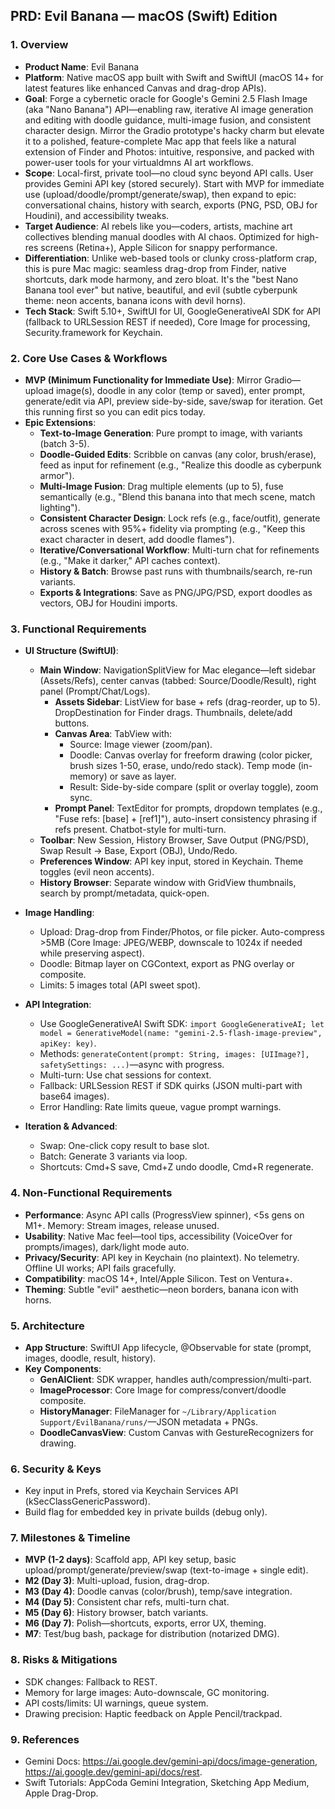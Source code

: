 ## PRD: Evil Banana — macOS (Swift) Edition

### 1. Overview
- **Product Name**: Evil Banana
- **Platform**: Native macOS app built with Swift and SwiftUI (macOS 14+ for latest features like enhanced Canvas and drag-drop APIs).
- **Goal**: Forge a cybernetic oracle for Google's Gemini 2.5 Flash Image (aka "Nano Banana") API—enabling raw, iterative AI image generation and editing with doodle guidance, multi-image fusion, and consistent character design. Mirror the Gradio prototype's hacky charm but elevate it to a polished, feature-complete Mac app that feels like a natural extension of Finder and Photos: intuitive, responsive, and packed with power-user tools for your virtualdmns AI art workflows.
- **Scope**: Local-first, private tool—no cloud sync beyond API calls. User provides Gemini API key (stored securely). Start with MVP for immediate use (upload/doodle/prompt/generate/swap), then expand to epic: conversational chains, history with search, exports (PNG, PSD, OBJ for Houdini), and accessibility tweaks.
- **Target Audience**: AI rebels like you—coders, artists, machine art collectives blending manual doodles with AI chaos. Optimized for high-res screens (Retina+), Apple Silicon for snappy performance.
- **Differentiation**: Unlike web-based tools or clunky cross-platform crap, this is pure Mac magic: seamless drag-drop from Finder, native shortcuts, dark mode harmony, and zero bloat. It's the "best Nano Banana tool ever" but native, beautiful, and evil (subtle cyberpunk theme: neon accents, banana icons with devil horns).
- **Tech Stack**: Swift 5.10+, SwiftUI for UI, GoogleGenerativeAI SDK for API (fallback to URLSession REST if needed), Core Image for processing, Security.framework for Keychain.

### 2. Core Use Cases & Workflows
- **MVP (Minimum Functionality for Immediate Use)**: Mirror Gradio—upload image(s), doodle in any color (temp or saved), enter prompt, generate/edit via API, preview side-by-side, save/swap for iteration. Get this running first so you can edit pics today.
- **Epic Extensions**:
  - **Text-to-Image Generation**: Pure prompt to image, with variants (batch 3-5).
  - **Doodle-Guided Edits**: Scribble on canvas (any color, brush/erase), feed as input for refinement (e.g., "Realize this doodle as cyberpunk armor").
  - **Multi-Image Fusion**: Drag multiple elements (up to 5), fuse semantically (e.g., "Blend this banana into that mech scene, match lighting").
  - **Consistent Character Design**: Lock refs (e.g., face/outfit), generate across scenes with 95%+ fidelity via prompting (e.g., "Keep this exact character in desert, add doodle flames").
  - **Iterative/Conversational Workflow**: Multi-turn chat for refinements (e.g., "Make it darker," API caches context).
  - **History & Batch**: Browse past runs with thumbnails/search, re-run variants.
  - **Exports & Integrations**: Save as PNG/JPG/PSD, export doodles as vectors, OBJ for Houdini imports.

### 3. Functional Requirements
- **UI Structure (SwiftUI)**:
  - **Main Window**: NavigationSplitView for Mac elegance—left sidebar (Assets/Refs), center canvas (tabbed: Source/Doodle/Result), right panel (Prompt/Chat/Logs).
    - **Assets Sidebar**: ListView for base + refs (drag-reorder, up to 5). DropDestination for Finder drags. Thumbnails, delete/add buttons.
    - **Canvas Area**: TabView with:
      - Source: Image viewer (zoom/pan).
      - Doodle: Canvas overlay for freeform drawing (color picker, brush sizes 1-50, erase, undo/redo stack). Temp mode (in-memory) or save as layer.
      - Result: Side-by-side compare (split or overlay toggle), zoom sync.
    - **Prompt Panel**: TextEditor for prompts, dropdown templates (e.g., "Fuse refs: [base] + [ref1]"), auto-insert consistency phrasing if refs present. Chatbot-style for multi-turn.
  - **Toolbar**: New Session, History Browser, Save Output (PNG/PSD), Swap Result → Base, Export (OBJ), Undo/Redo.
  - **Preferences Window**: API key input, stored in Keychain. Theme toggles (evil neon accents).
  - **History Browser**: Separate window with GridView thumbnails, search by prompt/metadata, quick-open.

- **Image Handling**:
  - Upload: Drag-drop from Finder/Photos, or file picker. Auto-compress >5MB (Core Image: JPEG/WEBP, downscale to 1024x if needed while preserving aspect).
  - Doodle: Bitmap layer on CGContext, export as PNG overlay or composite.
  - Limits: 5 images total (API sweet spot).

- **API Integration**:
  - Use GoogleGenerativeAI Swift SDK: `import GoogleGenerativeAI; let model = GenerativeModel(name: "gemini-2.5-flash-image-preview", apiKey: key)`.
  - Methods: `generateContent(prompt: String, images: [UIImage?], safetySettings: ...)`—async with progress.
  - Multi-turn: Use chat sessions for context.
  - Fallback: URLSession REST if SDK quirks (JSON multi-part with base64 images).
  - Error Handling: Rate limits queue, vague prompt warnings.

- **Iteration & Advanced**:
  - Swap: One-click copy result to base slot.
  - Batch: Generate 3 variants via loop.
  - Shortcuts: Cmd+S save, Cmd+Z undo doodle, Cmd+R regenerate.

### 4. Non-Functional Requirements
- **Performance**: Async API calls (ProgressView spinner), <5s gens on M1+. Memory: Stream images, release unused.
- **Usability**: Native Mac feel—tool tips, accessibility (VoiceOver for prompts/images), dark/light mode auto.
- **Privacy/Security**: API key in Keychain (no plaintext). No telemetry. Offline UI works; API fails gracefully.
- **Compatibility**: macOS 14+, Intel/Apple Silicon. Test on Ventura+.
- **Theming**: Subtle "evil" aesthetic—neon borders, banana icon with horns.

### 5. Architecture
- **App Structure**: SwiftUI App lifecycle, @Observable for state (prompt, images, doodle, result, history).
- **Key Components**:
  - **GenAIClient**: SDK wrapper, handles auth/compression/multi-part.
  - **ImageProcessor**: Core Image for compress/convert/doodle composite.
  - **HistoryManager**: FileManager for `~/Library/Application Support/EvilBanana/runs/`—JSON metadata + PNGs.
  - **DoodleCanvasView**: Custom Canvas with GestureRecognizers for drawing.

### 6. Security & Keys
- Key input in Prefs, stored via Keychain Services API (kSecClassGenericPassword).
- Build flag for embedded key in private builds (debug only).

### 7. Milestones & Timeline
- **MVP (1-2 days)**: Scaffold app, API key setup, basic upload/prompt/generate/preview/swap (text-to-image + single edit).
- **M2 (Day 3)**: Multi-upload, fusion, drag-drop.
- **M3 (Day 4)**: Doodle canvas (color/brush), temp/save integration.
- **M4 (Day 5)**: Consistent char refs, multi-turn chat.
- **M5 (Day 6)**: History browser, batch variants.
- **M6 (Day 7)**: Polish—shortcuts, exports, error UX, theming.
- **M7**: Test/bug bash, package for distribution (notarized DMG).

### 8. Risks & Mitigations
- SDK changes: Fallback to REST.
- Memory for large images: Auto-downscale, GC monitoring.
- API costs/limits: UI warnings, queue system.
- Drawing precision: Haptic feedback on Apple Pencil/trackpad.

### 9. References
- Gemini Docs: https://ai.google.dev/gemini-api/docs/image-generation, https://ai.google.dev/gemini-api/docs/rest.
- Swift Tutorials: AppCoda Gemini Integration, Sketching App Medium, Apple Drag-Drop.